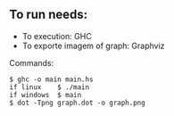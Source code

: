 ## To run needs: 
- To execution: GHC
- To exporte imagem of graph: Graphviz 

Commands:
```
$ ghc -o main main.hs
if linux    $ ./main
if windows  $ main
$ dot -Tpng graph.dot -o graph.png
```

